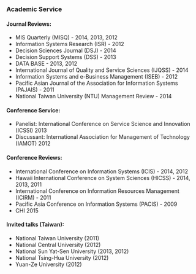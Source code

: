 ### Academic Service

#### Journal Reviews:
- MIS Quarterly (MISQ) - 2014, 2013, 2012
- Information Systems Research (ISR) - 2012
- Decision Sciences Journal (DSJ) - 2014
- Decision Support Systems (DSS) - 2013
- DATA BASE - 2013, 2012
- International Journal of Quality and Service Sciences (IJQSS) - 2014
- Information Systems and e-Business Management (ISEB) - 2012
- Pacific Asian Journal of the Association for Information Systems (PAJAIS) - 2011
- National Taiwan University (NTU) Management Review  - 2014

#### Conference Service:
- Panelist: International Conference on Service Science and Innovation (ICSSI) 2013
- Discussant: International Association for Management of Technology (IAMOT) 2012

#### Conference Reviews:
- International Conference on Information Systems (ICIS) - 2014, 2012
- Hawaii International Conference on System Sciences (HICSS) - 2014, 2013, 2011
- International Conference on Information Resources Management (ICIRM) - 2011
- Pacific Asia Conference on Information Systems (PACIS) - 2009
- CHI 2015

#### Invited talks (Taiwan):
- National Taiwan University (2011)
- National Central University (2012)
- National Sun Yat-Sen University (2013, 2012)
- National Tsing-Hua University (2012)
- Yuan-Ze University (2012)
